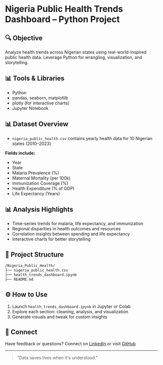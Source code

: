 # Nigeria Public Health Trends Dashboard – Python Project

## 🔍 Objective
Analyze health trends across Nigerian states using real-world-inspired public health data. Leverage Python for wrangling, visualization, and storytelling.

## 📊 Tools & Libraries
- Python
- pandas, seaborn, matplotlib
- plotly (for interactive charts)
- Jupyter Notebook

## 📊 Dataset Overview
- `nigeria_public_health.csv` contains yearly health data for 10 Nigerian states (2010–2023)

**Fields include:**
- Year
- State
- Malaria Prevalence (%)
- Maternal Mortality (per 100k)
- Immunization Coverage (%)
- Health Expenditure (% of GDP)
- Life Expectancy (Years)

## 📊 Analysis Highlights
- Time-series trends for malaria, life expectancy, and immunization
- Regional disparities in health outcomes and resources
- Correlation insights between spending and life expectancy
- Interactive charts for better storytelling

## 📁 Project Structure
```bash
/Nigeria_Public_Health/
├── nigeria_public_health.csv
├── health_trends_dashboard.ipynb
├── README.md
```

## ⚙️ How to Use
1. Launch `health_trends_dashboard.ipynb` in Jupyter or Colab
2. Explore each section: cleaning, analysis, and visualization
3. Generate visuals and tweak for custom insights

## 🔗 Connect
Have feedback or questions? Connect on [LinkedIn](https://www.linkedin.com/in/the-madonald) or visit [GitHub](https://github.com/themacdonald)

---

> "Data saves lives when it's understood."

